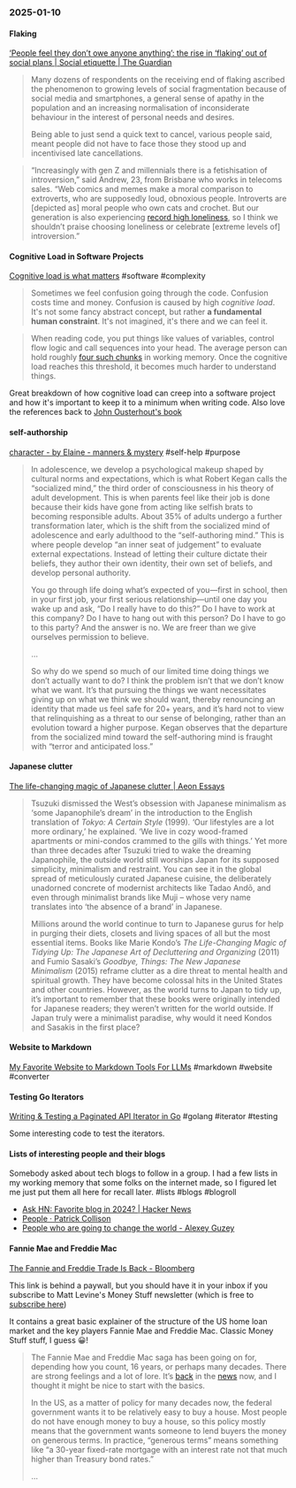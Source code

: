 ### 2025-01-10
#### Flaking
[‘People feel they don’t owe anyone anything’: the rise in ‘flaking’ out of social plans | Social etiquette | The Guardian](https://www.theguardian.com/lifeandstyle/2025/jan/07/flaking-out-of-social-plans)

> Many dozens of respondents on the receiving end of flaking ascribed the phenomenon to growing levels of social fragmentation because of social media and smartphones, a general sense of apathy in the population and an increasing normalisation of inconsiderate behaviour in the interest of personal needs and desires.
> 
> Being able to just send a quick text to cancel, various people said, meant people did not have to face those they stood up and incentivised late cancellations.

> “Increasingly with gen Z and millennials there is a fetishisation of introversion,” said Andrew, 23, from Brisbane who works in telecoms sales. “Web comics and memes make a moral comparison to extroverts, who are supposedly loud, obnoxious people. Introverts are [depicted as] moral people who own cats and crochet. But our generation is also experiencing [record high loneliness](https://www.forbes.com/sites/kianbakhtiari/2023/07/28/gen-z-the-loneliness-epidemic-and-the-unifying-power-of-brands/), so I think we shouldn’t praise choosing loneliness or celebrate \[extreme levels of\] introversion.”

#### Cognitive Load in Software Projects
[Cognitive load is what matters](https://minds.md/zakirullin/cognitive) #software #complexity

> Sometimes we feel confusion going through the code. Confusion costs time and money. Confusion is caused by high _cognitive load_. It's not some fancy abstract concept, but rather **a fundamental human constraint**. It's not imagined, it's there and we can feel it.

> When reading code, you put things like values of variables, control flow logic and call sequences into your head. The average person can hold roughly [four such chunks](https://github.com/zakirullin/cognitive-load/issues/16) in working memory. Once the cognitive load reaches this threshold, it becomes much harder to understand things.

Great breakdown of how cognitive load can creep into a software project and how it's important to keep it to a minimum when writing code. Also love the references back to [John Ousterhout's book](https://www.amazon.com/Philosophy-Software-Design-John-Ousterhout/dp/1732102201)

#### self-authorship
[character - by Elaine - manners & mystery](https://elainewrites.substack.com/p/character) #self-help #purpose 

> In adolescence, we develop a psychological makeup shaped by cultural norms and expectations, which is what Robert Kegan calls the “socialized mind,” the third order of consciousness in his theory of adult development. This is when parents feel like their job is done because their kids have gone from acting like selfish brats to becoming responsible adults. About 35% of adults undergo a further transformation later, which is the shift from the socialized mind of adolescence and early adulthood to the “self-authoring mind.” This is where people develop “an inner seat of judgement” to evaluate external expectations. Instead of letting their culture dictate their beliefs, they author their own identity, their own set of beliefs, and develop personal authority.
> 
> You go through life doing what’s expected of you—first in school, then in your first job, your first serious relationship—until one day you wake up and ask, “Do I really have to do this?” Do I have to work at this company? Do I have to hang out with this person? Do I have to go to this party? And the answer is no. We are freer than we give ourselves permission to believe.
> 
> …
> 
> So why do we spend so much of our limited time doing things we don’t actually want to do? I think the problem isn’t that we don’t know what we want. It’s that pursuing the things we want necessitates giving up on what we think we should want, thereby renouncing an identity that made us feel safe for 20+ years, and it’s hard not to view that relinquishing as a threat to our sense of belonging, rather than an evolution toward a higher purpose. Kegan observes that the departure from the socialized mind toward the self-authoring mind is fraught with “terror and anticipated loss.”

#### Japanese clutter
[The life-changing magic of Japanese clutter | Aeon Essays](https://aeon.co/essays/the-life-changing-magic-of-japanese-clutter)

> Tsuzuki dismissed the West’s obsession with Japanese minimalism as ‘some Japanophile’s dream’ in the introduction to the English translation of _Tokyo: A Certain Style_ (1999)_._ ‘Our lifestyles are a lot more ordinary,’ he explained. ‘We live in cozy wood-framed apartments or mini-condos crammed to the gills with things.’ Yet more than three decades after Tsuzuki tried to wake the dreaming Japanophile, the outside world still worships Japan for its supposed simplicity, minimalism and restraint. You can see it in the global spread of meticulously curated Japanese cuisine, the deliberately unadorned concrete of modernist architects like Tadao Andō, and even through minimalist brands like Muji – whose very name translates into ‘the absence of a brand’ in Japanese.
> 
> Millions around the world continue to turn to Japanese gurus for help in purging their diets, closets and living spaces of all but the most essential items. Books like Marie Kondo’s _The Life-Changing Magic of Tidying Up: The Japanese Art of Decluttering and Organizing_ (2011) and Fumio Sasaki’s _Goodbye, Things: The New Japanese Minimalism_ (2015) reframe clutter as a dire threat to mental health and spiritual growth. They have become colossal hits in the United States and other countries. However, as the world turns to Japan to tidy up, it’s important to remember that these books were originally intended for Japanese readers; they weren’t written for the world outside. If Japan truly were a minimalist paradise, why would it need Kondos and Sasakis in the first place?

#### Website to Markdown
[My Favorite Website to Markdown Tools For LLMs](https://brentter.com/notes/my_favorite_website_to_markdown_tools_for_llms/?ref=labnotes.org) #markdown #website #converter

#### Testing Go Iterators
[Writing & Testing a Paginated API Iterator in Go](https://blog.thibaut-rousseau.com/blog/writing-testing-a-paginated-api-iterator/) #golang #iterator #testing 

Some interesting code to test the iterators.

#### Lists of interesting people and their blogs
Somebody asked about tech blogs to follow in a group. I had a few lists in my working memory that some folks on the internet made, so I figured let me just put them all here for recall later. #lists #blogs #blogroll

- [Ask HN: Favorite blog in 2024? | Hacker News](https://news.ycombinator.com/item?id=42604529)
- [People · Patrick Collison](https://patrickcollison.com/people)
- [People who are going to change the world - Alexey Guzey](https://guzey.substack.com/p/people-who-are-going-to-change-the)

#### Fannie Mae and Freddie Mac
[The Fannie and Freddie Trade Is Back - Bloomberg](https://www.bloomberg.com/opinion/articles/2025-01-08/the-fannie-and-freddie-trade-is-back)

This link is behind a paywall, but you should have it in your inbox if you subscribe to Matt Levine's Money Stuff newsletter (which is free to [subscribe here](https://www.bloomberg.com/account/newsletters/money-stuff))

It contains a great basic explainer of the structure of the US home loan market and the key players Fannie Mae and Freddie Mac. Classic Money Stuff stuff, I guess 😀!

> The Fannie Mae and Freddie Mac saga has been going on for, depending how you count, 16 years, or perhaps many decades. There are strong feelings and a lot of lore. It’s [back](https://links.message.bloomberg.com/u/click?_t=f574328d4d0c4c359b90d8e49b10e21d&_m=aca8ea84a8354c82a338c4dd05ceee2f&_e=Py4vQW3JWmQ8iFCfJ0rcDxduFYq0LPhkHIaHmKiEtCLjTOQ1aDGtxBFTlKhkU-i_PmU9FUKtgliOxYahrXSG2Uk28rvmavJRDLI_yFjoFbg51hSM_1HkEhDyjSuXazvfjGcQFy9bvucX1HpiqpnD38A3fZPR4J8vSr5iPQ3vrEfJG69_IRuk8y65wt_VnklXNF-r6YwB3RDcKBowWbTj_sq2wpXz_qNZBk5T4JOKZbSA6ZWareKxNScdWK7MitJbDW5MOcQdbMs_7fkHaNY7vz3ndCKDVwDgSFE4UFPqPsyr-JorvI7VKd5q1U1qpgdTO4zXSp8_hlmNba8-aP6wdg%3D%3D) in the [news](https://links.message.bloomberg.com/u/click?_t=f574328d4d0c4c359b90d8e49b10e21d&_m=aca8ea84a8354c82a338c4dd05ceee2f&_e=Py4vQW3JWmQ8iFCfJ0rcD_xtboIi2ExwJtE8PKc8IsJMLv9Z7nhGsPu7-1LpYbvod6natjO5G5jMtYf8UsQ9u3fRBeqBm-DanGVaFp4htpFhdIc8nuRfkxJAdCeVFnGKWYSQj5_75fpemCLFpAk5TNcGNZphEhEmjDnRe3Jr6gAy2-OqtMLvCimqPScwRbJGylJaQhzncJgNUa0wc7XXtJE5o1v2hmt_Yrdfn1pkTfiOBGHy9hHmT5wvv9xV_9gbhBIxxIJQeKAt3rcvz7QccR2nQjNtcV8uFoiihm0cyGzraIXWfcgmYFuVQYl0HiObwIbQwBfYbo5lXvlzoXfgWQ%3D%3D) now, and I thought it might be nice to start with the basics.
> 
> In the US, as a matter of policy for many decades now, the federal government wants it to be relatively easy to buy a house. Most people do not have enough money to buy a house, so this policy mostly means that the government wants someone to lend buyers the money on generous terms. In practice, “generous terms” means something like “a 30-year fixed-rate mortgage with an interest rate not that much higher than Treasury bond rates.”
> 
> …
> 